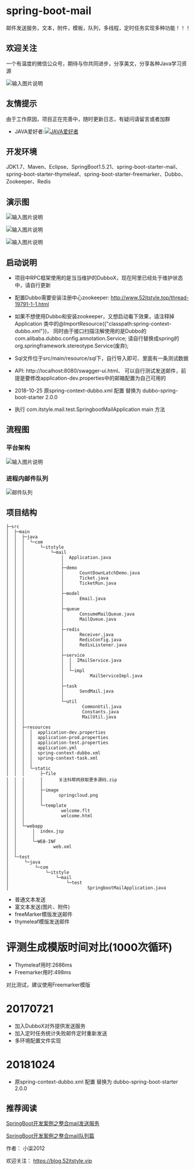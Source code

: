 # spring-boot-mail

邮件发送服务，文本，附件，模板，队列，多线程，定时任务实现多种功能！！！

## 欢迎关注

一个有温度的微信公众号，期待与你共同进步，分享美文，分享各种Java学习资源

![输入图片说明](https://images.gitee.com/uploads/images/2018/0809/181043_76e4d5b8_87650.png "1234.png")

## 友情提示

由于工作原因，项目正在完善中，随时更新日志，有疑问请留言或者加群

- JAVA爱好者:<a target="_blank" href="//shang.qq.com/wpa/qunwpa?idkey=eba7a5d6f672c67cf942e08486e5102f0a0a6268206f873fef48a9d74f248de8"><img border="0" src="//pub.idqqimg.com/wpa/images/group.png" alt="JAVA爱好者" title="JAVA爱好者"></a>

## 开发环境

JDK1.7、Maven、Eclipse、SpringBoot1.5.21、spring-boot-starter-mail、spring-boot-starter-thymeleaf、spring-boot-starter-freemarker、Dubbo、Zookeeper、Redis

## 演示图


![输入图片说明](https://gitee.com/uploads/images/2018/0504/085208_6aca748c_87650.png "1.png")


![输入图片说明](https://gitee.com/uploads/images/2018/0504/085238_08e21dda_87650.png "2.png")


![输入图片说明](https://gitee.com/uploads/images/2018/0504/085245_4c151318_87650.png "3.png")

## 启动说明

- 项目中RPC框架使用的是当当维护的DubboX，现在阿里已经处于维护状态中，请自行更新

- 配置Dubbo需要安装注册中心zookeeper: http://www.52itstyle.top/thread-19791-1-1.html

- 如果不想使用Dubbo和安装zookeeper，又想启动看下效果，请注释掉 Application 类中的@ImportResource({"classpath:spring-context-dubbo.xml"})， 同时由于接口扫描注解使用的是Dubbo的 com.alibaba.dubbo.config.annotation.Service; 请自行替换成spring的 org.springframework.stereotype.Service(废弃);

- Sql文件位于src/main/resource/sql下，自行导入即可、里面有一条测试数据

- API: http://localhost:8080/swagger-ui.html、 可以自行测试发送邮件，前提是要修改application-dev.properties中的邮箱配置为自己可用的

- 2018-10-25 原spring-context-dubbo.xml 配置 替换为 dubbo-spring-boot-starter 2.0.0

- 执行 com.itstyle.mail.test.SpringbootMailApplication main 方法

## 流程图

### 平台架构
![输入图片说明](https://git.oschina.net/uploads/images/2017/0801/190708_991f282a_87650.png "2574887637.png")

### 进程内邮件队列
![邮件队列](https://git.oschina.net/uploads/images/2017/0804/135111_3b197795_87650.png "邮件队列.png")

## 项目结构

```
├─src
│  ├─main
│  │  ├─java
│  │  │  └─com
│  │  │      └─itstyle
│  │  │          └─mail
│  │  │              │  Application.java
│  │  │              │  
│  │  │              ├─demo
│  │  │              │      CountDownLatchDemo.java
│  │  │              │      Ticket.java
│  │  │              │      TicketRun.java
│  │  │              │      
│  │  │              ├─model
│  │  │              │      Email.java
│  │  │              │      
│  │  │              ├─queue
│  │  │              │      ConsumeMailQueue.java
│  │  │              │      MailQueue.java
│  │  │              │      
│  │  │              ├─redis
│  │  │              │      Receiver.java
│  │  │              │      RedisConfig.java
│  │  │              │      RedisListener.java
│  │  │              │      
│  │  │              ├─service
│  │  │              │  │  IMailService.java
│  │  │              │  │  
│  │  │              │  └─impl
│  │  │              │          MailServiceImpl.java
│  │  │              │          
│  │  │              ├─task
│  │  │              │      SendMail.java
│  │  │              │      
│  │  │              └─util
│  │  │                      CommonUtil.java
│  │  │                      Constants.java
│  │  │                      MailUtil.java
│  │  │                      
│  │  ├─resources
│  │  │  │  application-dev.properties
│  │  │  │  application-prod.properties
│  │  │  │  application-test.properties
│  │  │  │  application.yml
│  │  │  │  spring-context-dubbo.xml
│  │  │  │  spring-context-task.xml
│  │  │  │  
│  │  │  └─static
│  │  │      ├─file
│  │  │      │      关注科帮网获取更多源码.zip
│  │  │      │      
│  │  │      ├─image
│  │  │      │      springcloud.png
│  │  │      │      
│  │  │      └─template
│  │  │              welcome.flt
│  │  │              welcome.html
│  │  │              
│  │  └─webapp
│  │      │  index.jsp
│  │      │  
│  │      └─WEB-INF
│  │              web.xml
│  │              
│  └─test
│      └─java
│          └─com
│              └─itstyle
│                  └─mail
│                      └─test
│                              SpringbootMailApplication.java
```

- 普通文本发送
- 富文本发送(图片、附件)
- freeMarker模版发送邮件
- thymeleaf模版发送邮件

# 评测生成模版时间对比(1000次循环)


- Thymeleaf用时:2686ms
- Freemarker用时:498ms

对比测试，建议使用Freemarker模版

# 20170721
- 加入DubboX对外提供发送服务
- 加入定时任务统计失败邮件定时重新发送
- 多环境配置文件实现

# 20181024

- 原spring-context-dubbo.xml 配置 替换为 dubbo-spring-boot-starter 2.0.0


## 推荐阅读

[SpringBoot开发案例之整合mail发送服务](https://blog.52itstyle.vip/archives/1264/)

[SpringBoot开发案例之整合mail队列篇](https://blog.52itstyle.vip/archives/1385/)


作者： 小柒2012

欢迎关注： https://blog.52itstyle.vip
